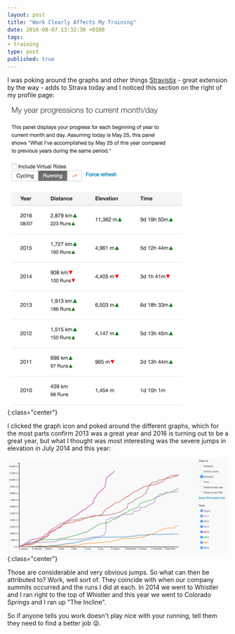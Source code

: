 ```yaml
---
layout: post
title: "Work Clearly Affects My Training"
date: 2016-08-07 13:32:30 +0100
tags:
- training
type: post
published: true
---
```


I was poking around the graphs and other things [Stravistix](http://thomaschampagne.github.io/stravistix/) - great extension by the way - adds to Strava today and I noticed this section on the right of my profile page:

![My Yearly Progressions](/assets/year-progressions.png){:class="center"}

I clicked the graph icon and poked around the different graphs, which for the most parts confirm 2013 was a great year and 2016 is turning out to be a great year, but what I thought was most interesting was the severe jumps in elevation in July 2014 and this year:

![Elevation Jumps](/assets/elevation-jumps.png){:class="center"}

Those are considerable and very obvious jumps.  So what can then be attributed to?  Work, well sort of.  They coincide with when our company summits occurred and the runs I did at each.  In 2014 we went to Whistler and I ran right to the top of Whistler and this year we went to Colorado Springs and I ran up "The Incline".

So if anyone tells you work doesn't play nice with your running, tell them they need to find a better job :stuck_out_tongue_winking_eye:.
